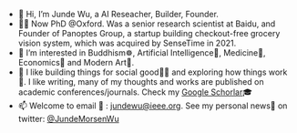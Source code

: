 - 👋 Hi, I’m Junde Wu, a AI Reseacher, Builder, Founder.
- 🧑‍💻 Now PhD @Oxford. Was a senior research scientist at Baidu, and Founder of Panoptes Group, a startup building checkout-free grocery vision system, which was acquired by SenseTime in 2021.
- 👀 I’m interested in Buddhism☸️, Artificial Intelligence🤖, Medicine🧬, Economics💸 and Modern Art🧽.
- 💞️ I like building things for social good🧑‍🔧 and exploring how things work🤯. I like writing, many of my thoughts and works are published on academic conferences/journals. Check my [Google Schorlar](https://scholar.google.com/citations?user=FZSKG-AAAAAJ&hl=en  )🎓 
- 📫 Welcome to email 📨 : jundewu@ieee.org. See my personal news📰 on twitter: [@JundeMorsenWu](https://twitter.com/JundeMorsenWu)

<!---
WuJunde/WuJunde is a ✨ special ✨ repository because its `README.md` (this file) appears on your GitHub profile.
You can click the Preview link to take a look at your changes.
--->
